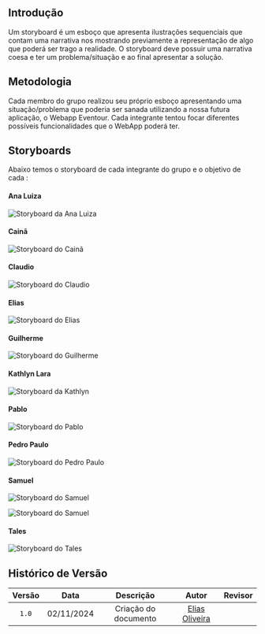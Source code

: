 ## Introdução

Um storyboard é um esboço que apresenta ilustrações sequenciais que contam uma narrativa nos mostrando previamente a representação de algo que poderá ser trago a realidade. O storyboard deve possuir uma narrativa coesa e ter um problema/situação e ao final apresentar a solução.

## Metodologia

Cada membro do grupo realizou seu próprio esboço apresentando uma situação/problema que poderia ser sanada utilizando a nossa futura aplicação, o Webapp Eventour. Cada integrante tentou focar diferentes possíveis funcionalidades que o WebApp poderá ter.

## Storyboards

Abaixo temos o storyboard de cada integrante do grupo e o objetivo de cada :

#### Ana Luiza

![Storyboard da Ana Luiza](/assets/storyboards/Ana%20Luiza%20Fernandes%20-%20storyboard.jpeg)

#### Cainã

![Storyboard do Cainã ](/assets/storyboards/caina.png)

#### Claudio

![Storyboard do Claudio](/assets/storyboards/storyboard-claudio.jpeg)

#### Elias


![Storyboard do Elias](/assets/storyboards/Elias.jpg)

#### Guilherme


![Storyboard do Guilherme](/assets/storyboards/storyboard-guilherme.jpg)

<!-- #### Joel

![Storyboard do Joel]() -->

#### Kathlyn Lara


![Storyboard da Kathlyn](/assets/storyboards/Lara.png)

#### Pablo

![Storyboard do Pablo](/assets/storyboards/pablo.jpg)

#### Pedro Paulo

![Storyboard do Pedro Paulo](/assets/storyboards/PedroPaulo.png)

#### Samuel

![Storyboard do Samuel](/assets/storyboards/Samuel-%20StoryBoard_page-0001.jpg)

![Storyboard do Samuel](/assets/storyboards/Samuel-%20StoryBoard_page-0002.jpg)

#### Tales

![Storyboard do Tales](/assets/storyboards/tales-rodrigues-goncalves-SB.png)


## Histórico de Versão

| Versão | Data | Descrição | Autor | Revisor
|:-:|:-:|:-:|:-:|:-:|
|`1.0`| 02/11/2024 | Criação do documento| [Elias Oliveira][EliasGH]|  |

[AnaGH]: https://github.com/analufernanndess
[CainaGH]: https://github.com/freitasc
[ClaudioGH]: https://github.com/claudiohsc
[EliasGH]: https://github.com/EliasOliver21
[GuilhermeGH]: https://github.com/gmeister18
[JoelGH]: https://github.com/JoelSRangel
[KathlynGH]: https://github.com/klmurussi
[PabloGH]: https://github.com/pabloheika
[PedroGH]: https://github.com/pedro-rodiguero
[PedroGH]: https://github.com/pabloheika
[SamuelGH]: https://github.com/samuelalvess
[TalesGH]: https://github.com/TalesRG